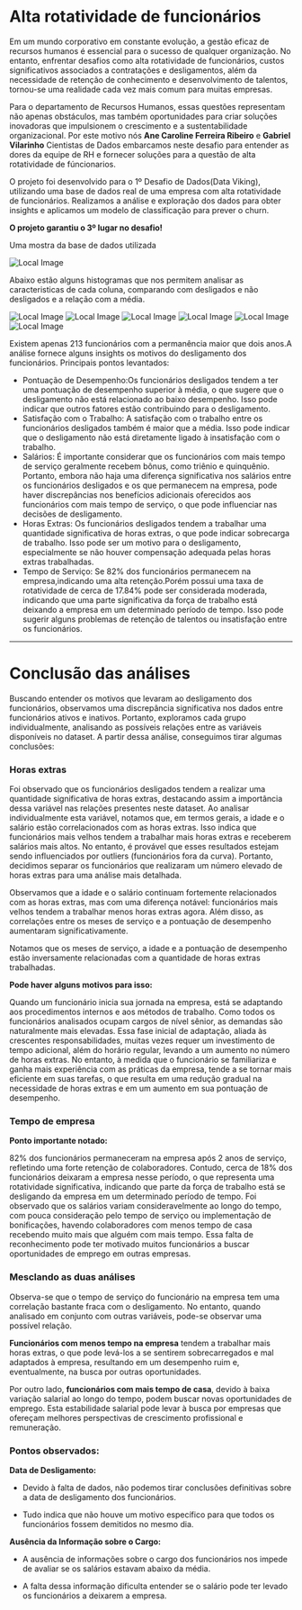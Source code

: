 # Alta rotatividade de funcionários

Em um mundo corporativo em constante evolução, a gestão eficaz de recursos humanos é essencial para o sucesso de qualquer organização. No entanto, enfrentar desafios como alta rotatividade de funcionários, custos significativos associados a contratações e desligamentos, além da necessidade de retenção de conhecimento e desenvolvimento de talentos, tornou-se uma realidade cada vez mais comum para muitas empresas.

Para o departamento de Recursos Humanos, essas questões representam não apenas obstáculos, mas também oportunidades para criar soluções inovadoras que impulsionem o crescimento e a sustentabilidade organizacional. Por este motivo nós **Ane Caroline Ferreira Ribeiro** e **Gabriel Vilarinho** Cientistas de Dados embarcamos neste desafio para entender as dores da equipe de RH e fornecer soluções para a questão de alta rotatividade de fúncionarios.

O projeto foi desenvolvido para o 1º Desafio de Dados(Data Viking), utilizando uma base de dados real de uma empresa com alta rotatividade de funcionários. Realizamos a análise e exploração dos dados para obter insights e aplicamos um modelo de classificação para prever o churn.

**O projeto garantiu o 3º lugar no desafio!**

Uma mostra da base de dados utilizada

![Local Image](imagens/basededados.png)

Abaixo estão alguns histogramas que nos permitem analisar as caracteristicas de cada coluna, comparando com desligados e não desligados e a relação com a média.

![Local Image](imagens/histograma_Horas_Extras.png)
![Local Image](imagens/histograma_Idade.png)
![Local Image](imagens/histograma_Meses_de_Servico.png)
![Local Image](imagens/histograma_Pontuacao_Desempenho.png)
![Local Image](imagens/histograma_Salario.png)
![Local Image](imagens/histograma_Satisfacao_Trabalho.png)


Existem apenas 213 funcionários com a permanência maior que dois anos.A análise fornece alguns insights os motivos do desligamento dos funcionários. Principais pontos levantados:

-   Pontuação de Desempenho:Os funcionários desligados tendem a ter uma pontuação de desempenho superior à média, o que sugere que o desligamento não está relacionado ao baixo desempenho. Isso pode indicar que outros fatores estão contribuindo para o desligamento.
-   Satisfação com o Trabalho: A satisfação com o trabalho entre os funcionários desligados também é maior que a média. Isso pode indicar que o desligamento não está diretamente ligado à insatisfação com o trabalho.
-   Salários: É importante considerar que os funcionários com mais tempo de serviço geralmente recebem bônus, como triênio e quinquênio. Portanto, embora não haja uma diferença significativa nos salários entre os funcionários desligados e os que permanecem na empresa, pode haver discrepâncias nos benefícios adicionais oferecidos aos funcionários com mais tempo de serviço, o que pode influenciar nas decisões de desligamento.
-   Horas Extras: Os funcionários desligados tendem a trabalhar uma quantidade significativa de horas extras, o que pode indicar sobrecarga de trabalho. Isso pode ser um motivo para o desligamento, especialmente se não houver compensação adequada pelas horas extras trabalhadas.
-   Tempo de Serviço: Se 82% dos funcionários permanecem na empresa,indicando uma alta retenção.Porém possui uma taxa de rotatividade de cerca de 17.84% pode ser considerada moderada, indicando que uma parte significativa da força de trabalho está deixando a empresa em um determinado período de tempo. Isso pode sugerir alguns problemas de retenção de talentos ou insatisfação entre os funcionários.

----------

# Conclusão das análises

Buscando entender os motivos que levaram ao desligamento dos funcionários, observamos uma discrepância significativa nos dados entre funcionários ativos e inativos. Portanto, exploramos cada grupo individualmente, analisando as possíveis relações entre as variáveis disponíveis no dataset. A partir dessa análise, conseguimos tirar algumas conclusões:

### **Horas extras**

Foi observado que os funcionários desligados tendem a realizar uma quantidade significativa de horas extras, destacando assim a importância dessa variável nas relações presentes neste dataset. Ao analisar individualmente esta variável, notamos que, em termos gerais, a idade e o salário estão correlacionados com as horas extras. Isso indica que funcionários mais velhos tendem a trabalhar mais horas extras e receberem salários mais altos. No entanto, é provável que esses resultados estejam sendo influenciados por outliers (funcionários fora da curva). Portanto, decidimos separar os funcionários que realizaram um número elevado de horas extras para uma análise mais detalhada.

Observamos que a idade e o salário continuam fortemente relacionados com as horas extras, mas com uma diferença notável: funcionários mais velhos tendem a trabalhar menos horas extras agora. Além disso, as correlações entre os meses de serviço e a pontuação de desempenho aumentaram significativamente.

Notamos que os meses de serviço, a idade e a pontuação de desempenho estão inversamente relacionadas com a quantidade de horas extras trabalhadas.

**Pode haver alguns motivos para isso:**

Quando um funcionário inicia sua jornada na empresa, está se adaptando aos procedimentos internos e aos métodos de trabalho. Como todos os funcionários analisados ocupam cargos de nível sênior, as demandas são naturalmente mais elevadas. Essa fase inicial de adaptação, aliada às crescentes responsabilidades, muitas vezes requer um investimento de tempo adicional, além do horário regular, levando a um aumento no número de horas extras. No entanto, à medida que o funcionário se familiariza e ganha mais experiência com as práticas da empresa, tende a se tornar mais eficiente em suas tarefas, o que resulta em uma redução gradual na necessidade de horas extras e em um aumento em sua pontuação de desempenho.

### **Tempo de empresa**

**Ponto importante notado:**

82% dos funcionários permaneceram na empresa após 2 anos de serviço, refletindo uma forte retenção de colaboradores. Contudo, cerca de 18% dos funcionários deixaram a empresa nesse período, o que representa uma rotatividade significativa, indicando que parte da força de trabalho está se desligando da empresa em um determinado período de tempo. Foi observado que os salários variam consideravelmente ao longo do tempo, com pouca consideração pelo tempo de serviço ou implementação de bonificações, havendo colaboradores com menos tempo de casa recebendo muito mais que alguém com mais tempo. Essa falta de reconhecimento pode ter motivado muitos funcionários a buscar oportunidades de emprego em outras empresas.

### **Mesclando as duas análises**

Observa-se que o tempo de serviço do funcionário na empresa tem uma correlação bastante fraca com o desligamento. No entanto, quando analisado em conjunto com outras variáveis, pode-se observar uma possível relação.

**Funcionários com menos tempo na empresa** tendem a trabalhar mais horas extras, o que pode levá-los a se sentirem sobrecarregados e mal adaptados à empresa, resultando em um desempenho ruim e, eventualmente, na busca por outras oportunidades.

Por outro lado, **funcionários com mais tempo de casa**, devido à baixa variação salarial ao longo do tempo, podem buscar novas oportunidades de emprego. Esta estabilidade salarial pode levar à busca por empresas que ofereçam melhores perspectivas de crescimento profissional e remuneração.

### **Pontos observados:**

**Data de Desligamento:**

-   Devido à falta de dados, não podemos tirar conclusões definitivas sobre a data de desligamento dos funcionários.
    
-   Tudo indica que não houve um motivo específico para que todos os funcionários fossem demitidos no mesmo dia.
    

**Ausência da Informação sobre o Cargo:**

-   A ausência de informações sobre o cargo dos funcionários nos impede de avaliar se os salários estavam abaixo da média.
    
-   A falta dessa informação dificulta entender se o salário pode ter levado os funcionários a deixarem a empresa.